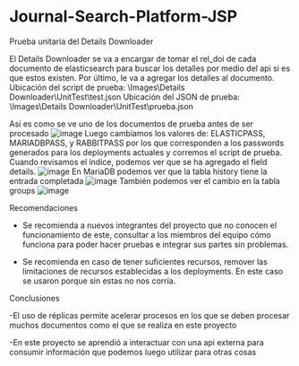 # Journal-Search-Platform-JSP
Prueba unitaria del Details Downloader

El Details Downloader se va a encargar de tomar el rel_doi de cada documento de elasticsearch para buscar los detalles por medio del api si es que estos existen. Por último, le va a agregar los detalles al documento.
Ubicación del script de prueba: \Images\Details Downloader\UnitTest\test.json
Ubicación del JSON de prueba: \Images\Details Downloader\UnitTest\prueba.json

Así es como se ve uno de los documentos de prueba antes de ser procesado
![image](https://user-images.githubusercontent.com/60998008/203886364-78017e5c-8906-4c94-8db1-ed39ac8a63ea.png)
Luego cambiamos los valores de: ELASTICPASS, MARIADBPASS, y RABBITPASS por los que corresponden a los passwords generados para los deployments actuales y corremos el script de prueba.
Cuando revisamos el índice, podemos ver que se ha agregado el field details.
![image](https://user-images.githubusercontent.com/60998008/203886406-338eae8c-a2ac-4251-9b0a-201ea6d67303.png)
En MariaDB podemos ver que la tabla history tiene la entrada completada
![image](https://user-images.githubusercontent.com/60998008/203886426-7eceeede-1dcc-4cde-8266-81d2e47401ee.png)
También podemos ver el cambio en la tabla groups
![image](https://user-images.githubusercontent.com/60998008/203886459-6cdb00d6-369b-45c0-a2b5-827a09104422.png)

Recomendaciones

- Se recomienda a nuevos integrantes del proyecto que no conocen el funcionamiento de este, consultar a los miembros del equipo cómo funciona para poder hacer pruebas e integrar sus partes sin problemas.

- Se recomienda en caso de tener suficientes recursos, remover las limitaciones de recursos establecidas a los deployments. En este caso se usaron porque sin estas no nos corría.

Conclusiones

-El uso de réplicas permite acelerar procesos en los que se deben procesar muchos documentos como el que se realiza en este proyecto

-En este proyecto se aprendió a interactuar con una api externa para consumir información que podemos luego utilizar para otras cosas
